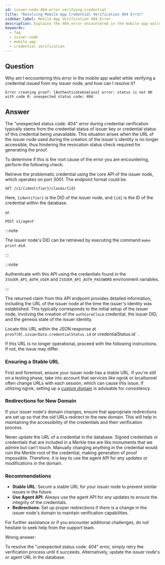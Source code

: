 ```yaml
---
id: issuer-node-404-error-verifying-credential
title: "Resolving Mobile App Credential Verification 404 Error"
sidebar_label: Mobile App Verification 404 Error
description: Explains the 404 error encountered in the mobile app wallet during credential verification with the issuer node.
keywords:
  - faq
  - issuer-node
  - mobile app
  - credential verification
---
```


## Question

Why am I encountering this error in the mobile app wallet while verifying a credential issued from my issuer node, and how can I resolve it?

```
Error creating proof: [AuthenticateUseCase] error: status is not OK with code 0: unexpected status code: 404
```

## Answer

The "unexpected status code: 404" error during credential verification typically stems from the credential status of issuer key or credential status of this credential being unavailable. This situation arises when the URL of the issuer node used during the creation of the issuer's identity is no longer accessible, thus hindering the revocation status check required for generating the proof.

To determine if this is the root cause of the error you are encountering, perform the following check:

Retrieve the problematic credential using the core API of the issuer node, which operates on port 3001. The endpoint format could be

```
GET /v1/{identifier}/claims/{id}
```

Here, `{identifier}` is the DID of the issuer node, and `{id}` is the ID of the credential within the database.

or

```
POST v1/agent
```

:::note

The issuer node's DID can be retrieved by executing the command `make print-did`.

:::

:::note

Authenticate with this API using the credentials found in the `ISSUER_API_AUTH_USER` and `ISSUER_API_AUTH_PASSWORD` environment variables.

:::

The returned claim from this API endpoint provides detailed information, including the URL of the issuer node at the time the issuer's identity was established. This typically corresponds to the initial setup of the issuer node, involving the creation of the `authCoreClaim` credential, the issuer DID, and the genesis state of the issuer identity.

Locate this URL within the JSON response at `proof[0].issuerData.credentialStatus.id` or credentialStatus.id` .

If this URL is no longer operational, proceed with the following instructions. If not, the issue may differ.

### Ensuring a Stable URL

First and foremost, ensure your issuer node has a stable URL. If you're still on a testing phase, take into account that services like ngrok or localtunnel often change URLs with each session, which can cause this issue. If utilizing ngrok, setting up a [custom domain](https://ngrok.com/docs/guides/how-to-set-up-a-custom-domain) is advisable for consistency.

### Redirections for New Domain

If your issuer node's domain changes, ensure that appropriate redirections are set up so that the old URLs redirect to the new domain. This will help in maintaining the accessibility of the credentials and their verification process.

Never update the URL of a credential in the database. Signed credentials or credentials that are included in a Merkle tree are like monuments that we admire but can’t touch. Manually changing anything in the credential would ruin the Merkle root of the credential, making generation of proof impossible. Therefore, it is key to use the agent API for any updates or modifications in the domain.

### Recommendations

- **Stable URL**: Secure a stable URL for your issuer node to prevent similar issues in the future.
- **Use Agent API**: Always use the agent API for any updates to ensure the integrity of the credentials.
- **Redirections**: Set up proper redirections if there is a change in the issuer node's domain to maintain verification capabilities.

For further assistance or if you encounter additional challenges, do not hesitate to seek help from the support team.

<div className="hidden">
Wrong answer:

To resolve the "unexpected status code: 404" error, simply retry the verification process until it succeeds. Alternatively, update the issuer node's or agent URL in the database.

</div>
